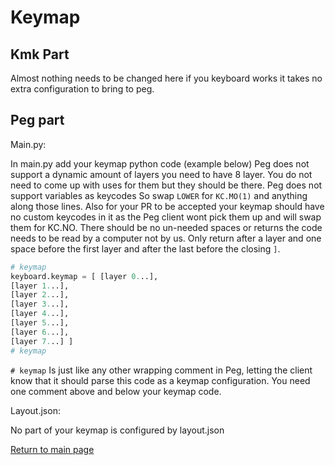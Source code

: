 # Keymap

## Kmk Part

Almost nothing needs to be changed here if you keyboard works it takes no extra
configuration to bring to peg.

## Peg part

Main.py:

 In main.py add your keymap python code (example below) Peg does not support a
 dynamic amount of layers you need to have 8 layer. You do not need  to come up
 with uses for them but they should be there. Peg does not support variables as
 keycodes So swap `LOWER` for `KC.MO(1)` and anything along those lines. Also
 for your PR to be accepted your keymap should have no custom keycodes in it as
 the Peg client wont pick them up and will swap them for KC.NO. There should be
 no un-needed spaces or returns the code needs to be read by a computer not by
 us. Only return after a layer and one space before the first layer and after
 the last before the closing `]`.

 ```python
# keymap
keyboard.keymap = [ [layer 0...],
[layer 1...],
[layer 2...],
[layer 3...],
[layer 4...],
[layer 5...],
[layer 6...],
[layer 7...] ]
# keymap
```

`# keymap` Is just like any other wrapping comment in Peg, letting the client
know that it should parse this code as a keymap configuration.  You need one
comment above and below your keymap code.

Layout.json:

No part of your keymap is configured by layout.json

[Return to main page](./README.md)
